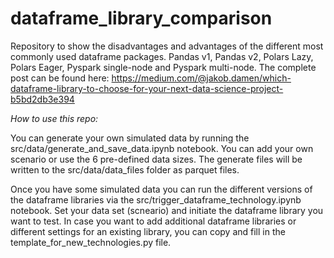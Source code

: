 # dataframe_library_comparison
Repository to show the disadvantages and advantages of the different most commonly used dataframe packages. Pandas v1, Pandas v2, Polars Lazy, Polars Eager, Pyspark single-node and Pyspark multi-node. The complete post can be found here: https://medium.com/@jakob.damen/which-dataframe-library-to-choose-for-your-next-data-science-project-b5bd2db3e394


*How to use this repo:*

You can generate your own simulated data by running the src/data/generate_and_save_data.ipynb notebook. You can add your own scenario or use the 6 pre-defined data sizes. The generate files will be written to the src/data/data_files folder as parquet files.

Once you have some simulated data you can run the different versions of the dataframe libraries via the src/trigger_dataframe_technology.ipynb notebook. Set your data set (scneario) and initiate the dataframe library you want to test. 
In case you want to add additional dataframe libraries or different settings for an existing library, you can copy and fill in the template_for_new_technologies.py file.
